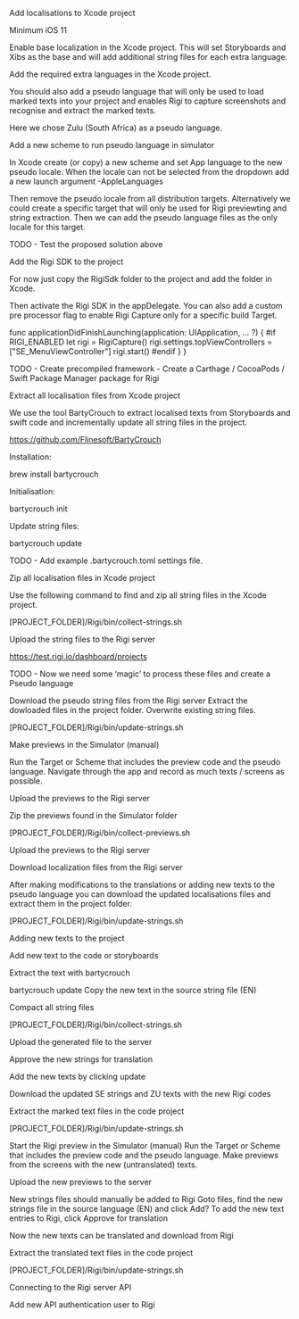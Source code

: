 Add localisations to Xcode project

Minimum iOS 11

Enable base localization in the Xcode project. 
This will set Storyboards and Xibs as the base and will add additional string files for each extra language. 

Add the required extra languages in the Xcode project.

You should also add a pseudo language that will only be used to load marked texts into your project and enables Rigi to capture screenshots and recognise and extract the marked texts. 

Here we chose Zulu (South Africa) as a pseudo language. 

Add a new scheme to run pseudo language in simulator

In Xcode create (or copy) a new scheme and set App language to the new pseudo locale. When the locale can not be selected from the dropdown add a new launch argument -AppleLanguages


Then remove the pseudo locale from all distribution targets.
Alternatively we could create a specific target that will only be used for Rigi previewting and string extraction. Then we can add the pseudo language files as the only locale for this target. 

TODO - Test the proposed solution above


Add the Rigi SDK to the project

For now just copy the RigiSdk folder to the project and add the folder in Xcode.


Then activate the Rigi SDK in the appDelegate. You can also add a custom pre processor flag to enable Rigi Capture only for a specific build Target.

func applicationDidFinishLaunching(application: UIApplication, … ?) {
   #if RIGI_ENABLED
     let rigi = RigiCapture()
     rigi.settings.topViewControllers = ["SE_MenuViewController"]
     rigi.start()
   #endif
}
}

TODO 
	- Create precompiled framework
	- Create a Carthage / CocoaPods / Swift Package Manager package for Rigi 


Extract all localisation files from Xcode project

We use the tool BartyCrouch to extract localised texts from Storyboards and swift code and incrementally update all string files in the project.

https://github.com/Flinesoft/BartyCrouch

Installation:

 brew install bartycrouch 

Initialisation:

 bartycrouch init 

Update string files:

 bartycrouch update 


TODO - Add example .bartycrouch.toml settings file.



Zip all localisation files in Xcode project

Use the following command to find and zip all string files in the Xcode project.

 [PROJECT_FOLDER]/Rigi/bin/collect-strings.sh 


Upload the string files to the Rigi server

https://test.rigi.io/dashboard/projects

TODO - Now we need some ‘magic’ to process these files and create a Pseudo language


Download the pseudo string files from the Rigi server
Extract the dowloaded files in the project folder. Overwrite existing string files.

 [PROJECT_FOLDER]/Rigi/bin/update-strings.sh 



Make previews in the Simulator (manual)

Run the Target or Scheme that includes the preview code and the pseudo language.
Navigate through the app and record as much texts / screens as possible.



Upload the previews to the Rigi server

Zip the previews found in the Simulator folder

 [PROJECT_FOLDER]/Rigi/bin/collect-previews.sh 


Upload the previews to the Rigi server


Download localization files from the Rigi server

After making modifications to the translations or adding new texts to the pseudo language you can download the updated localisations files and extract them in the project folder.

 [PROJECT_FOLDER]/Rigi/bin/update-strings.sh 


Adding new texts to the project

Add new text to the code or storyboards

Extract the text with bartycrouch

 bartycrouch update 
Copy the new text in the source string file (EN)

Compact all string files

 [PROJECT_FOLDER]/Rigi/bin/collect-strings.sh 








Upload the generated file to the server


Approve the new strings for translation

Add the new texts by clicking update


Download the updated SE strings and ZU texts with the new Rigi codes


Extract the marked text files in the code project

 [PROJECT_FOLDER]/Rigi/bin/update-strings.sh 



Start the Rigi preview in the Simulator (manual)
Run the Target or Scheme that includes the preview code and the pseudo language. 
Make previews from the screens with the new (untranslated) texts.

Upload the new previews to the server


New strings files should manually be added to Rigi Goto files, find the new strings file in the source language (EN) and click Add?
To add the new text entries to Rigi, click Approve for translation 

Now the new texts can be translated and download from Rigi






Extract the translated text files in the code project

 [PROJECT_FOLDER]/Rigi/bin/update-strings.sh




Connecting to the Rigi server API

Add new API authentication user to Rigi








